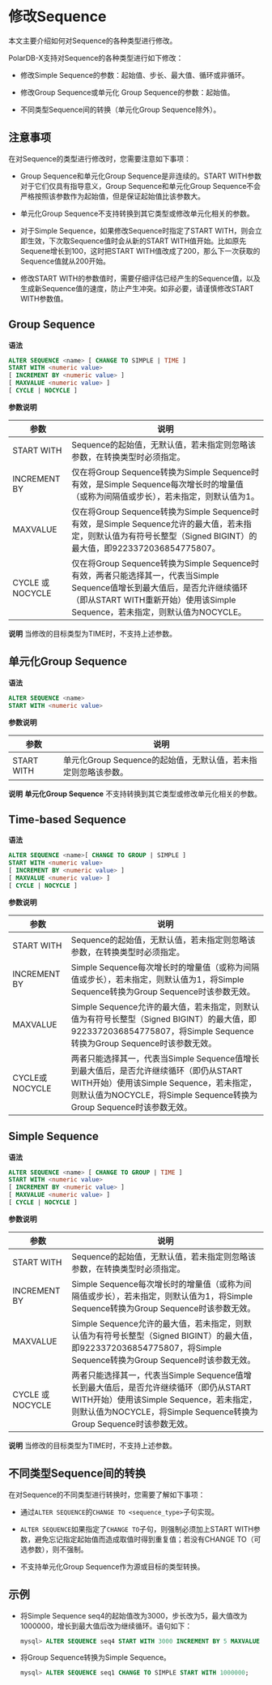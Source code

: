 修改Sequence 
===============================

本文主要介绍如何对Sequence的各种类型进行修改。

PolarDB-X支持对Sequence的各种类型进行如下修改：

* 修改Simple Sequence的参数：起始值、步长、最大值、循环或非循环。

* 修改Group Sequence或单元化 Group Sequence的参数：起始值。

* 不同类型Sequence间的转换（单元化Group Sequence除外）。




注意事项 
-------------------------

在对Sequence的类型进行修改时，您需要注意如下事项：

* Group Sequence和单元化Group Sequence是非连续的。START WITH参数对于它们仅具有指导意义，Group Sequence和单元化Group Sequence不会严格按照该参数作为起始值，但是保证起始值比该参数大。

* 单元化Group Sequence不支持转换到其它类型或修改单元化相关的参数。

* 对于Simple Sequence，如果修改Sequence时指定了START WITH，则会立即生效，下次取Sequence值时会从新的START WITH值开始。比如原先Sequene增长到100，这时把START WITH值改成了200，那么下一次获取的Sequence值就从200开始。

* 修改START WITH的参数值时，需要仔细评估已经产生的Sequence值，以及生成新Sequence值的速度，防止产生冲突。如非必要，请谨慎修改START WITH参数值。




Group Sequence 
-----------------------------------

**语法**

```sql
ALTER SEQUENCE <name> [ CHANGE TO SIMPLE | TIME ]
START WITH <numeric value>
[ INCREMENT BY <numeric value> ]
[ MAXVALUE <numeric value> ]
[ CYCLE | NOCYCLE ]
```

 **参数说明** 

|       参数        |                                                                     说明                                                                     |
|-----------------|--------------------------------------------------------------------------------------------------------------------------------------------|
| START WITH      | Sequence的起始值，无默认值，若未指定则忽略该参数，在转换类型时必须指定。                                                                                                   |
| INCREMENT BY    | 仅在将Group Sequence转换为Simple Sequence时有效，是Simple Sequence每次增长时的增量值（或称为间隔值或步长），若未指定，则默认值为1。                                                   |
| MAXVALUE        | 仅在将Group Sequence转换为Simple Sequence时有效，是Simple Sequence允许的最大值，若未指定，则默认值为有符号长整型（Signed BIGINT）的最大值，即9223372036854775807。                    |
| CYCLE 或 NOCYCLE | 仅在将Group Sequence转换为Simple Sequence时有效，两者只能选择其一，代表当Simple Sequence值增长到最大值后，是否允许继续循环（即从START WITH重新开始）使用该Simple Sequence，若未指定，则默认值为NOCYCLE。 |


**说明** 当修改的目标类型为TIME时，不支持上述参数。

单元化Group Sequence 
--------------------------------------

**语法**

```sql
ALTER SEQUENCE <name> 
START WITH <numeric value>
```

 **参数说明** 

|     参数     |                   说明                   |
|------------|----------------------------------------|
| START WITH | 单元化Group Sequence的起始值，无默认值，若未指定则忽略该参数。 |


**说明** **单元化Group Sequence** 不支持转换到其它类型或修改单元化相关的参数。

Time-based Sequence 
----------------------------------------

**语法**

```sql
ALTER SEQUENCE <name>[ CHANGE TO GROUP | SIMPLE ]
START WITH <numeric value>
[ INCREMENT BY <numeric value> ]
[ MAXVALUE <numeric value> ]
[ CYCLE | NOCYCLE ]
```

 **参数说明** 

|      参数       |                                                                     说明                                                                     |
|---------------|--------------------------------------------------------------------------------------------------------------------------------------------|
| START WITH    | Sequence的起始值，无默认值，若未指定则忽略该参数，在转换类型时必须指定。                                                                                                   |
| INCREMENT BY  | Simple Sequence每次增长时的增量值（或称为间隔值或步长），若未指定，则默认值为1，将Simple Sequence转换为Group Sequence时该参数无效。                                                   |
| MAXVALUE      | Simple Sequence允许的最大值，若未指定，则默认值为有符号长整型（Signed BIGINT）的最大值，即9223372036854775807，将Simple Sequence转换为Group Sequence时该参数无效。                    |
| CYCLE或NOCYCLE | 两者只能选择其一，代表当Simple Sequence值增长到最大值后，是否允许继续循环（即仍从START WITH开始）使用该Simple Sequence，若未指定，则默认值为NOCYCLE，将Simple Sequence转换为Group Sequence时该参数无效。 |



Simple Sequence 
------------------------------------

**语法**

```sql
ALTER SEQUENCE <name> [ CHANGE TO GROUP | TIME ]
START WITH <numeric value>
[ INCREMENT BY <numeric value> ]
[ MAXVALUE <numeric value> ]
[ CYCLE | NOCYCLE ]
```

 **参数说明** 

|       参数        |                                                                     说明                                                                     |
|-----------------|--------------------------------------------------------------------------------------------------------------------------------------------|
| START WITH      | Sequence的起始值，无默认值，若未指定则忽略该参数，在转换类型时必须指定。                                                                                                   |
| INCREMENT BY    | Simple Sequence每次增长时的增量值（或称为间隔值或步长），若未指定，则默认值为1，将Simple Sequence转换为Group Sequence时该参数无效。                                                   |
| MAXVALUE        | Simple Sequence允许的最大值，若未指定，则默认值为有符号长整型（Signed BIGINT）的最大值，即9223372036854775807，将Simple Sequence转换为Group Sequence时该参数无效。                    |
| CYCLE 或 NOCYCLE | 两者只能选择其一，代表当Simple Sequence值增长到最大值后，是否允许继续循环（即仍从START WITH开始）使用该Simple Sequence，若未指定，则默认值为NOCYCLE，将Simple Sequence转换为Group Sequence时该参数无效。 |


**说明** 当修改的目标类型为TIME时，不支持上述参数。

不同类型Sequence间的转换 
-------------------------------------

在对Sequence的不同类型进行转换时，您需要了解如下事项：

* 通过`ALTER SEQUENCE`的`CHANGE TO <sequence_type>`子句实现。

* `ALTER SEQUENCE`如果指定了`CHANGE TO`子句，则强制必须加上START WITH参数，避免忘记指定起始值而造成取值时得到重复值；若没有CHANGE TO（可选参数），则不强制。

* 不支持单元化Group Sequence作为源或目标的类型转换。




示例 
-----------------------

* 将Simple Sequence seq4的起始值改为3000，步长改为5，最大值改为1000000，增长到最大值后改为继续循环。语句如下：

  ```sql
  mysql> ALTER SEQUENCE seq4 START WITH 3000 INCREMENT BY 5 MAXVALUE 1000000 CYCLE;
  ```

  

* 将Group Sequence转换为Simple Sequence。

  ```sql
  mysql> ALTER SEQUENCE seq1 CHANGE TO SIMPLE START WITH 1000000;
  ```

  



